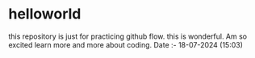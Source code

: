 # helloworld
this repository is just for practicing github flow.
this is wonderful. Am so excited learn more and more about coding.
Date :- 18-07-2024 (15:03) 
